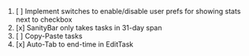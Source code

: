 1. [ ] Implement switches to enable/disable user prefs for showing stats next to checkbox
2. [x] SanityBar only takes tasks in 31-day span
3. [ ] Copy-Paste tasks
4. [x] Auto-Tab to end-time in EditTask
